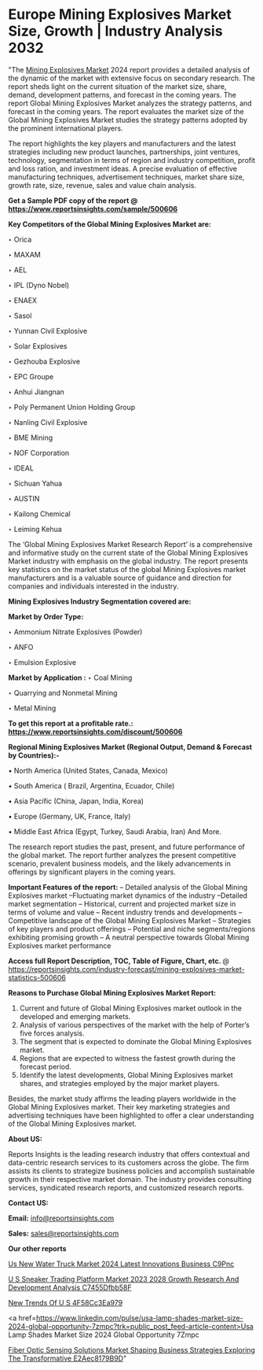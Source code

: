 # Europe Mining Explosives Market Size, Growth | Industry Analysis 2032

"The <a href=https://www.reportsinsights.com/sample/500606>Mining Explosives Market</a> 2024 report provides a detailed analysis of the dynamic of the market with extensive focus on secondary research. The report sheds light on the current situation of the market size, share, demand, development patterns, and forecast in the coming years. The report Global Mining Explosives Market analyzes the strategy patterns, and forecast in the coming years. The report evaluates the market size of the Global Mining Explosives Market studies the strategy patterns adopted by the prominent international players.

The report highlights the key players and manufacturers and the latest strategies including new product launches, partnerships, joint ventures, technology, segmentation in terms of region and industry competition, profit and loss ration, and investment ideas. A precise evaluation of effective manufacturing techniques, advertisement techniques, market share size, growth rate, size, revenue, sales and value chain analysis.

<strong>Get a Sample PDF copy of the report @ <a href=https://www.reportsinsights.com/sample/500606 style=color:#0000ff;>https://www.reportsinsights.com/sample/500606</a></strong>

<strong>Key Competitors of the Global Mining Explosives Market are:</strong>

‣ Orica

‣ MAXAM

‣ AEL

‣ IPL (Dyno Nobel)

‣ ENAEX

‣ Sasol

‣ Yunnan Civil Explosive

‣ Solar Explosives

‣ Gezhouba Explosive

‣ EPC Groupe

‣ Anhui Jiangnan

‣ Poly Permanent Union Holding Group

‣ Nanling Civil Explosive

‣ BME Mining

‣ NOF Corporation

‣ IDEAL

‣ Sichuan Yahua

‣ AUSTIN

‣ Kailong Chemical

‣ Leiming Kehua

The ‘Global Mining Explosives Market Research Report’ is a comprehensive and informative study on the current state of the Global Mining Explosives Market industry with emphasis on the global industry. The report presents key statistics on the market status of the global Mining Explosives market manufacturers and is a valuable source of guidance and direction for companies and individuals interested in the industry.

<strong>Mining Explosives Industry Segmentation covered are:</strong>

<strong>Market by Order Type: </strong>

‣ Ammonium Nitrate Explosives (Powder)

‣ ANFO

‣ Emulsion Explosive

<strong>Market by Application :</strong>
 ‣ Coal Mining

‣ Quarrying and Nonmetal Mining

‣ Metal Mining

<strong>To get this report at a profitable rate.: <a href=https://www.reportsinsights.com/discount/500606 style=color:#0000ff;>https://www.reportsinsights.com/discount/500606</a></strong>

<strong>Regional Mining Explosives Market (Regional Output, Demand &amp; Forecast by Countries):-</strong>

• North America (United States, Canada, Mexico)

• South America ( Brazil, Argentina, Ecuador, Chile)

• Asia Pacific (China, Japan, India, Korea)

• Europe (Germany, UK, France, Italy)

• Middle East Africa (Egypt, Turkey, Saudi Arabia, Iran) And More.

The research report studies the past, present, and future performance of the global market. The report further analyzes the present competitive scenario, prevalent business models, and the likely advancements in offerings by significant players in the coming years.

<strong>Important Features of the report:</strong>
– Detailed analysis of the Global Mining Explosives market
–Fluctuating market dynamics of the industry
–Detailed market segmentation
– Historical, current and projected market size in terms of volume and value
– Recent industry trends and developments
– Competitive landscape of the Global Mining Explosives Market
– Strategies of key players and product offerings
– Potential and niche segments/regions exhibiting promising growth
– A neutral perspective towards Global Mining Explosives market performance

<strong>Access full Report Description, TOC, Table of Figure, Chart, etc. </strong>@   <a href=https://reportsinsights.com/industry-forecast/mining-explosives-market-statistics-500606 style=color:#0000ff;>https://reportsinsights.com/industry-forecast/mining-explosives-market-statistics-500606</a>

<strong>Reasons to Purchase Global Mining Explosives Market Report:</strong>
1. Current and future of Global Mining Explosives market outlook in the developed and emerging markets.
2. Analysis of various perspectives of the market with the help of Porter’s five forces analysis.
3. The segment that is expected to dominate the Global Mining Explosives market.
4. Regions that are expected to witness the fastest growth during the forecast period.
5. Identify the latest developments, Global Mining Explosives market shares, and strategies employed by the major market players.

Besides, the market study affirms the leading players worldwide in the Global Mining Explosives market. Their key marketing strategies and advertising techniques have been highlighted to offer a clear understanding of the Global Mining Explosives market.

<strong><strong>About US</strong>:</strong>

Reports Insights is the leading research industry that offers contextual and data-centric research services to its customers across the globe. The firm assists its clients to strategize business policies and accomplish sustainable growth in their respective market domain. The industry provides consulting services, syndicated research reports, and customized research reports.

<strong>Contact US:</strong>

<p class=><b>Email:</b> <a href=mailto:info@reportsinsights.com>info@reportsinsights.com</a></p>
<p class=><b>Sales:</b> <a href=mailto:sales@reportsinsights.com>sales@reportsinsights.com</a></p>

<strong>Our other reports</strong>

<a href=https://www.linkedin.com/pulse/us-new-water-truck-market-2024-latest-innovations-business-c9pnc/>Us New Water Truck Market 2024 Latest Innovations Business C9Pnc</a>

<a href=https://medium.com/@sakshi.reportsinsights/u-s-sneaker-trading-platform-market-2023-2028-growth-research-and-development-analysis-c7455dfbb58f>U S Sneaker Trading Platform Market 2023 2028 Growth Research And Development Analysis C7455Dfbb58F</a>

<a href=https://medium.com/@amanmandal1286/new-trends-of-u-s-4f58cc3ea979>New Trends Of U S 4F58Cc3Ea979</a>

<a href=https://www.linkedin.com/pulse/usa-lamp-shades-market-size-2024-global-opportunity-7zmpc?trk=public_post_feed-article-content>Usa Lamp Shades Market Size 2024 Global Opportunity 7Zmpc</a>

<a href=https://medium.com/@ruchikakadam73/fiber-optic-sensing-solutions-market-shaping-business-strategies-exploring-the-transformative-e2aec8179b9d>Fiber Optic Sensing Solutions Market Shaping Business Strategies Exploring The Transformative E2Aec8179B9D</a>"
